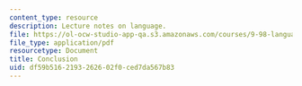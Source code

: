 ```yaml
---
content_type: resource
description: Lecture notes on language.
file: https://ol-ocw-studio-app-qa.s3.amazonaws.com/courses/9-98-language-and-mind-january-iap-2003/df59b5162193262602f0ced7da567b83_lecture_note_2.pdf
file_type: application/pdf
resourcetype: Document
title: Conclusion
uid: df59b516-2193-2626-02f0-ced7da567b83
---
```


